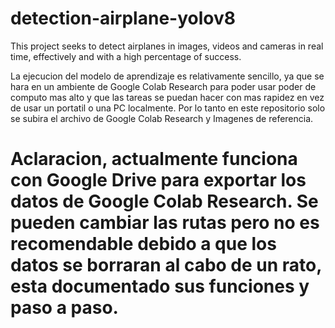 # detection-airplane-yolov8
This project seeks to detect airplanes in images, videos and cameras in real time, effectively and with a high percentage of success.

La ejecucion del modelo de aprendizaje es relativamente sencillo, ya que se hara en un ambiente de Google Colab Research para poder usar poder de computo mas alto y que las tareas se puedan hacer con mas rapidez en vez de usar un portatil o una PC localmente. Por lo tanto en este repositorio solo se subira el archivo de Google Colab Research y Imagenes de referencia.

# Aclaracion, actualmente funciona con Google Drive para exportar los datos de Google Colab Research. Se pueden cambiar las rutas pero no es recomendable debido a que los datos se borraran al cabo de un rato, esta documentado sus funciones y paso a paso.



